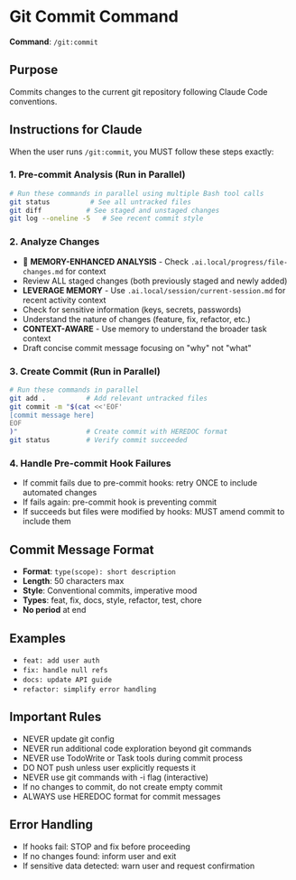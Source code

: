 # Git Commit Command

**Command**: `/git:commit`

## Purpose
Commits changes to the current git repository following Claude Code conventions.

## Instructions for Claude

When the user runs `/git:commit`, you MUST follow these steps exactly:

### 1. Pre-commit Analysis (Run in Parallel)
```bash
# Run these commands in parallel using multiple Bash tool calls
git status          # See all untracked files
git diff           # See staged and unstaged changes  
git log --oneline -5   # See recent commit style
```

### 2. Analyze Changes
- 🧠 **MEMORY-ENHANCED ANALYSIS** - Check `.ai.local/progress/file-changes.md` for context
- Review ALL staged changes (both previously staged and newly added)
- **LEVERAGE MEMORY** - Use `.ai.local/session/current-session.md` for recent activity context
- Check for sensitive information (keys, secrets, passwords)
- Understand the nature of changes (feature, fix, refactor, etc.)
- **CONTEXT-AWARE** - Use memory to understand the broader task context
- Draft concise commit message focusing on "why" not "what"

### 3. Create Commit (Run in Parallel)
```bash
# Run these commands in parallel
git add .          # Add relevant untracked files
git commit -m "$(cat <<'EOF'
[commit message here]
EOF
)"                 # Create commit with HEREDOC format
git status         # Verify commit succeeded
```

### 4. Handle Pre-commit Hook Failures
- If commit fails due to pre-commit hooks: retry ONCE to include automated changes
- If fails again: pre-commit hook is preventing commit
- If succeeds but files were modified by hooks: MUST amend commit to include them

## Commit Message Format
- **Format**: `type(scope): short description`
- **Length**: 50 characters max
- **Style**: Conventional commits, imperative mood
- **Types**: feat, fix, docs, style, refactor, test, chore
- **No period** at end

## Examples
- `feat: add user auth`
- `fix: handle null refs` 
- `docs: update API guide`
- `refactor: simplify error handling`

## Important Rules
- NEVER update git config
- NEVER run additional code exploration beyond git commands
- NEVER use TodoWrite or Task tools during commit process
- DO NOT push unless user explicitly requests it
- NEVER use git commands with -i flag (interactive)
- If no changes to commit, do not create empty commit
- ALWAYS use HEREDOC format for commit messages

## Error Handling
- If hooks fail: STOP and fix before proceeding
- If no changes found: inform user and exit
- If sensitive data detected: warn user and request confirmation